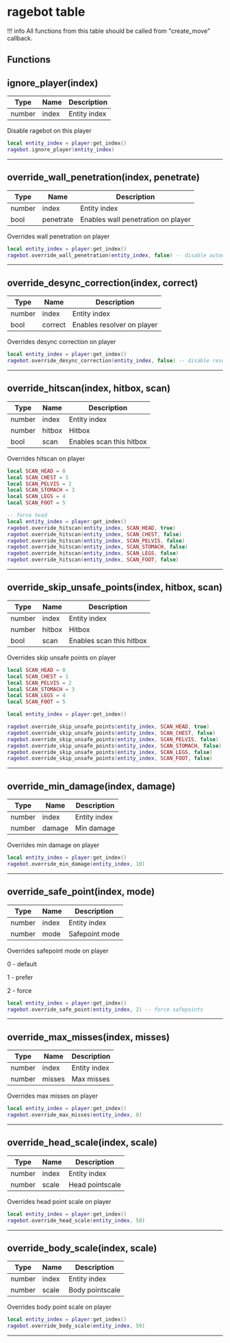# ragebot table

!!! info
    All functions from this table should be called from "create_move" callback.

## Functions

## **ignore_player(index)**
Type | Name | Description
------------ | ------------- | ------------
number | index | Entity index

Disable ragebot on this player
```lua
local entity_index = player:get_index()
ragebot.ignore_player(entity_index)
```
---

## **override_wall_penetration(index, penetrate)**
Type | Name | Description
------------ | ------------- | ------------
number | index | Entity index
bool | penetrate | Enables wall penetration on player

Overrides wall penetration on player
```lua
local entity_index = player:get_index()
ragebot.override_wall_penetration(entity_index, false) -- disable autowall on this player
```
---

## **override_desync_correction(index, correct)**
Type | Name | Description
------------ | ------------- | ------------
number | index | Entity index
bool | correct | Enables resolver on player

Overrides desync correction on player
```lua
local entity_index = player:get_index()
ragebot.override_desync_correction(entity_index, false) -- disable resolver on this player
```
---

## **override_hitscan(index, hitbox, scan)**
Type | Name | Description
------------ | ------------- | ------------
number | index | Entity index
number | hitbox | Hitbox
bool | scan | Enables scan this hitbox

Overrides hitscan on player
```lua
local SCAN_HEAD = 0
local SCAN_CHEST = 1
local SCAN_PELVIS = 2
local SCAN_STOMACH = 3
local SCAN_LEGS = 4
local SCAN_FOOT = 5

-- force head
local entity_index = player:get_index()
ragebot.override_hitscan(entity_index, SCAN_HEAD, true)
ragebot.override_hitscan(entity_index, SCAN_CHEST, false)
ragebot.override_hitscan(entity_index, SCAN_PELVIS, false)
ragebot.override_hitscan(entity_index, SCAN_STOMACH, false)
ragebot.override_hitscan(entity_index, SCAN_LEGS, false)
ragebot.override_hitscan(entity_index, SCAN_FOOT, false)

```
---

## **override_skip_unsafe_points(index, hitbox, scan)**
Type | Name | Description
------------ | ------------- | ------------
number | index | Entity index
number | hitbox | Hitbox
bool | scan | Enables scan this hitbox

Overrides skip unsafe points on player
```lua
local SCAN_HEAD = 0
local SCAN_CHEST = 1
local SCAN_PELVIS = 2
local SCAN_STOMACH = 3
local SCAN_LEGS = 4
local SCAN_FOOT = 5

local entity_index = player:get_index()

ragebot.override_skip_unsafe_points(entity_index, SCAN_HEAD, true)
ragebot.override_skip_unsafe_points(entity_index, SCAN_CHEST, false)
ragebot.override_skip_unsafe_points(entity_index, SCAN_PELVIS, false)
ragebot.override_skip_unsafe_points(entity_index, SCAN_STOMACH, false)
ragebot.override_skip_unsafe_points(entity_index, SCAN_LEGS, false)
ragebot.override_skip_unsafe_points(entity_index, SCAN_FOOT, false)

```
---

## **override_min_damage(index, damage)**
Type | Name | Description
------------ | ------------- | ------------
number | index | Entity index
number | damage | Min damage

Overrides min damage on player
```lua
local entity_index = player:get_index()
ragebot.override_min_damage(entity_index, 10)
```
---

## **override_safe_point(index, mode)**
Type | Name | Description
------------ | ------------- | ------------
number | index | Entity index
number | mode | Safepoint mode

Overrides safepoint mode on player

0 - default

1 - prefer

2 - force

```lua
local entity_index = player:get_index()
ragebot.override_safe_point(entity_index, 2) -- force safepoints
```
---

## **override_max_misses(index, misses)**
Type | Name | Description
------------ | ------------- | ------------
number | index | Entity index
number | misses | Max misses

Overrides max misses on player
```lua
local entity_index = player:get_index()
ragebot.override_max_misses(entity_index, 0)
```
---

## **override_head_scale(index, scale)**
Type | Name | Description
------------ | ------------- | ------------
number | index | Entity index
number | scale | Head pointscale

Overrides head point scale on player
```lua
local entity_index = player:get_index()
ragebot.override_head_scale(entity_index, 50)
```
---

## **override_body_scale(index, scale)**
Type | Name | Description
------------ | ------------- | ------------
number | index | Entity index
number | scale | Body pointscale

Overrides body point scale on player
```lua
local entity_index = player:get_index()
ragebot.override_body_scale(entity_index, 50)
```
---
